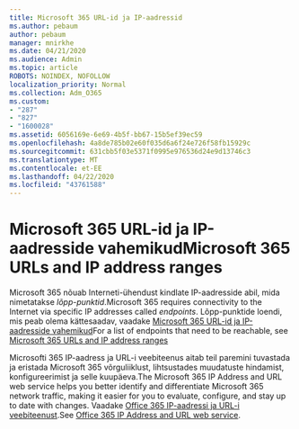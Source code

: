 ```yaml
---
title: Microsoft 365 URL-id ja IP-aadressid
ms.author: pebaum
author: pebaum
manager: mnirkhe
ms.date: 04/21/2020
ms.audience: Admin
ms.topic: article
ROBOTS: NOINDEX, NOFOLLOW
localization_priority: Normal
ms.collection: Adm_O365
ms.custom:
- "287"
- "827"
- "1600028"
ms.assetid: 6056169e-6e69-4b5f-bb67-15b5ef39ec59
ms.openlocfilehash: 4a8de785b02e60f035d6a6f24e726f58fb15929c
ms.sourcegitcommit: 631cbb5f03e5371f0995e976536d24e9d13746c3
ms.translationtype: MT
ms.contentlocale: et-EE
ms.lasthandoff: 04/22/2020
ms.locfileid: "43761588"
---
```

# <a name="microsoft-365-urls-and-ip-address-ranges"></a><span data-ttu-id="00520-102">Microsoft 365 URL-id ja IP-aadresside vahemikud</span><span class="sxs-lookup"><span data-stu-id="00520-102">Microsoft 365 URLs and IP address ranges</span></span>

<span data-ttu-id="00520-103">Microsoft 365 nõuab Interneti-ühendust kindlate IP-aadresside abil, mida nimetatakse *lõpp-punktid*.</span><span class="sxs-lookup"><span data-stu-id="00520-103">Microsoft 365 requires connectivity to the Internet via specific IP addresses called *endpoints*.</span></span>
<span data-ttu-id="00520-104">Lõpp-punktide loendi, mis peab olema kättesaadav, vaadake [Microsoft 365 URL-id ja IP-aadresside vahemikud](https://docs.microsoft.com/office365/enterprise/urls-and-ip-address-ranges)</span><span class="sxs-lookup"><span data-stu-id="00520-104">For a list of endpoints that need to be reachable, see [Microsoft 365 URLs and IP address ranges](https://docs.microsoft.com/office365/enterprise/urls-and-ip-address-ranges)</span></span> 

<span data-ttu-id="00520-105">Microsofti 365 IP-aadress ja URL-i veebiteenus aitab teil paremini tuvastada ja eristada Microsoft 365 võrguliiklust, lihtsustades muudatuste hindamist, konfigureerimist ja selle kuupäeva.</span><span class="sxs-lookup"><span data-stu-id="00520-105">The Microsoft 365 IP Address and URL web service helps you better identify and differentiate Microsoft 365 network traffic, making it easier for you to evaluate, configure, and stay up to date with changes.</span></span> <span data-ttu-id="00520-106">Vaadake [Office 365 IP-aadressi ja URL-i veebiteenust](https://docs.microsoft.com/office365/enterprise/office-365-ip-web-service).</span><span class="sxs-lookup"><span data-stu-id="00520-106">See [Office 365 IP Address and URL web service](https://docs.microsoft.com/office365/enterprise/office-365-ip-web-service).</span></span>
